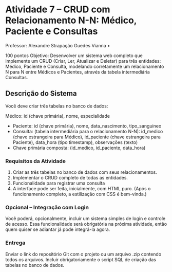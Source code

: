 # Atividade 7 – CRUD com Relacionamento N-N: Médico, Paciente e Consultas

Professor: Alexandre Strapação Guedes Vianna
•

100 pontos
Objetivo: Desenvolver um sistema web completo que implemente um CRUD (Criar, Ler, Atualizar e Deletar) para três entidades: Médico, Paciente e Consulta, modelando corretamente um relacionamento N para N entre Médicos e Pacientes, através da tabela intermediária Consultas.

## Descrição do Sistema
Você deve criar três tabelas no banco de dados:

Médico:  id (chave primária), nome, especialidade
-	Paciente: id (chave primária), nome, data_nascimento, tipo_sanguineo
-	Consulta: (tabela intermediária para o relacionamento N-N): id_medico (chave estrangeira para Médico), id_paciente (chave estrangeira para Paciente), data_hora (tipo timestamp), observações (texto)
-	Chave primária composta: (id_medico, id_paciente, data_hora)

### Requisitos da Atividade
1.	Criar as três tabelas no banco de dados com seus relacionamentos.
2.	Implementar o CRUD completo de todas as entidades.
3.	Funcionalidade para registrar uma consulta
4.	A interface pode ser feita, inicialmente, com HTML puro. (Após o funcionamento completo, a estilização com CSS é bem-vinda.)

### Opcional – Integração com Login
Você poderá, opcionalmente, incluir um sistema simples de login e controle de acesso. Essa funcionalidade será obrigatória na próxima atividade, então quem quiser se adiantar já pode integrá-la agora.

### Entrega
Enviar o link do repositório Git com o projeto ou um arquivo .zip contendo todos os arquivos.
Incluir obrigatoriamente o script SQL de criação das tabelas no banco de dados.

